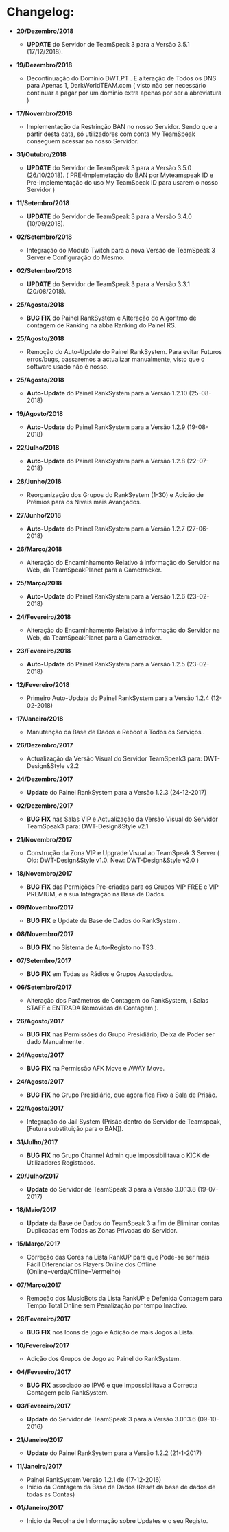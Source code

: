 # Changelog:

* **20/Dezembro/2018**
    - **UPDATE** do Servidor de TeamSpeak 3 para a Versão 3.5.1 (17/12/2018).

* **19/Dezembro/2018**
    - Decontinuação do Domínio DWT.PT . E alteração de Todos os DNS para Apenas 1, DarkWorldTEAM.com ( visto não ser necessário continuar a pagar por um dominio extra apenas por ser a abreviatura )

* **17/Novembro/2018**
    - Implementação da Restrinção BAN no nosso Servidor. Sendo que a partir desta data, só utilizadores com conta My TeamSpeak conseguem acessar ao nosso Servidor.

* **31/Outubro/2018**
    - **UPDATE** do Servidor de TeamSpeak 3 para a Versão 3.5.0 (26/10/2018). ( PRE-Implemetação do BAN por Myteamspeak ID e Pre-Implementação do uso My TeamSpeak ID para usarem o nosso Servidor )

* **11/Setembro/2018**
    - **UPDATE** do Servidor de TeamSpeak 3 para a Versão 3.4.0 (10/09/2018).

* **02/Setembro/2018**
    - Integração do Módulo Twitch para a nova Versão de TeamSpeak 3 Server e Configuração do Mesmo.

* **02/Setembro/2018**
    - **UPDATE** do Servidor de TeamSpeak 3 para a Versão 3.3.1 (20/08/2018).

* **25/Agosto/2018**
    - **BUG FIX** do Painel RankSystem e Alteração do Algoritmo de contagem de Ranking na abba Ranking do Painel RS.

* **25/Agosto/2018**
    - Remoção do Auto-Update do Painel RankSystem. Para evitar Futuros erros/bugs, passaremos a actualizar manualmente, visto que o software usado não é nosso.

* **25/Agosto/2018**
    - **Auto-Update** do Painel RankSystem para a Versão 1.2.10 (25-08-2018) 

* **19/Agosto/2018**
    - **Auto-Update** do Painel RankSystem para a Versão 1.2.9 (19-08-2018)

* **22/Julho/2018**
    - **Auto-Update** do Painel RankSystem para a Versão 1.2.8 (22-07-2018) 

* **28/Junho/2018**
    - Reorganização dos Grupos do RankSystem (1-30) e Adição de Prémios para os Niveis mais Avançados. 

* **27/Junho/2018**
    - **Auto-Update** do Painel RankSystem para a Versão 1.2.7 (27-06-2018) 

* **26/Março/2018**
    - Alteração do Encaminhamento Relativo á informação do Servidor na Web, da TeamSpeakPlanet para a Gametracker. 

* **25/Março/2018**
    - **Auto-Update** do Painel RankSystem para a Versão 1.2.6 (23-02-2018)

* **24/Fevereiro/2018**
    - Alteração do Encaminhamento Relativo á informação do Servidor na Web, da TeamSpeakPlanet para a Gametracker.

* **23/Fevereiro/2018**
    - **Auto-Update** do Painel RankSystem para a Versão 1.2.5 (23-02-2018) 

* **12/Fevereiro/2018**
    - Primeiro Auto-Update do Painel RankSystem para a Versão 1.2.4 (12-02-2018)

* **17/Janeiro/2018**
    - Manutenção da Base de Dados e Reboot a Todos os Serviços .

* **26/Dezembro/2017**
    - Actualização da Versão Visual do Servidor TeamSpeak3 para: DWT-Design&Style v2.2 

* **24/Dezembro/2017**
    - **Update** do Painel RankSystem para a Versão 1.2.3 (24-12-2017) 

* **02/Dezembro/2017**
    - **BUG FIX** nas Salas VIP e Actualização da Versão Visual do Servidor TeamSpeak3 para: DWT-Design&Style v2.1 

* **21/Novembro/2017**
    - Construção da Zona VIP e Upgrade Visual ao TeamSpeak 3 Server ( Old: DWT-Design&Style v1.0. New: DWT-Design&Style v2.0 )

* **18/Novembro/2017**
    - **BUG FIX** das Permições Pre-criadas para os Grupos VIP FREE e VIP PREMIUM, e a sua Integração na Base de Dados.

* **09/Novembro/2017**
    - **BUG FIX** e Update da Base de Dados do RankSystem .

* **08/Novembro/2017**
    - **BUG FIX** no Sistema de Auto-Registo no TS3 .

* **07/Setembro/2017**
    - **BUG FIX** em Todas as Rádios e Grupos Associados.

* **06/Setembro/2017**
    - Alteração dos Parâmetros de Contagem do RankSystem, ( Salas STAFF e ENTRADA Removidas da Contagem ).

* **26/Agosto/2017**
    - **BUG FIX** nas Permissões do Grupo Presidiário, Deixa de Poder ser dado Manualmente .

* **24/Agosto/2017**
    - **BUG FIX** na Permissão AFK Move e AWAY Move.

* **24/Agosto/2017**
    - **BUG FIX** no Grupo Presidiário, que agora fica Fixo a Sala de Prisão.

* **22/Agosto/2017**
    - Integração do Jail System (Prisão dentro do Servidor de Teamspeak, [Futura substituição para o BAN]).

* **31/Julho/2017**
    - **BUG FIX** no Grupo Channel Admin que impossibilitava o KICK de Utilizadores Registados.

* **29/Julho/2017**
    - **Update** do Servidor de TeamSpeak 3 para a Versão 3.0.13.8  (19-07-2017)

* **18/Maio/2017**
    - **Update** da Base de Dados do TeamSpeak 3 a fim de Eliminar contas Duplicadas em Todas as Zonas Privadas do Servidor.

* **15/Março/2017**
    - Correção das Cores na Lista RankUP para que Pode-se ser mais Fácil Diferenciar os Players Online dos Offline (Online=verde/Offline=Vermelho)

* **07/Março/2017**
    - Remoção dos MusicBots da Lista RankUP e Defenida Contagem para Tempo Total Online sem Penalização por tempo Inactivo.

* **26/Fevereiro/2017**
    - **BUG FIX** nos Icons de jogo e Adição de mais Jogos a Lista.
    
* **10/Fevereiro/2017**
    - Adição dos Grupos de Jogo ao Painel do RankSystem.

* **04/Fevereiro/2017**
    - **BUG FIX** associado ao IPV6 e que Impossibilitava a Correcta Contagem pelo RankSystem. 

* **03/Fevereiro/2017**
    - **Update** do Servidor de TeamSpeak 3 para a Versão 3.0.13.6 (09-10-2016)

* **21/Janeiro/2017**
    - **Update** do Painel RankSystem para a Versão 1.2.2 (21-1-2017)

* **11/Janeiro/2017**
    - Painel RankSystem Versão 1.2.1 de (17-12-2016)
    - Inicio da Contagem da Base de Dados  (Reset da base de dados de todas as Contas)

* **01/Janeiro/2017**
    - Inicio da Recolha de Informação sobre Updates e o seu Registo.
